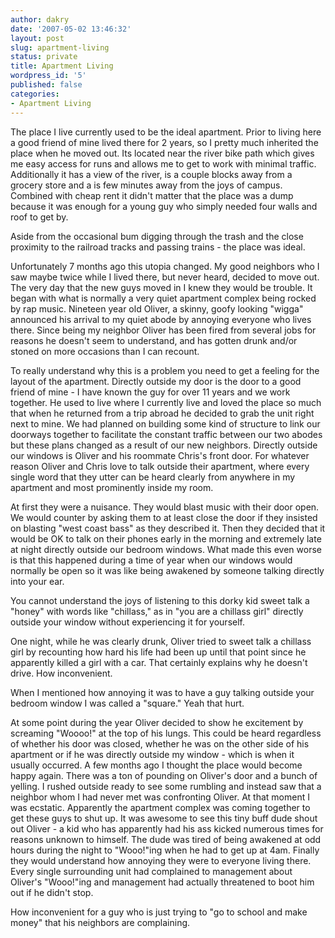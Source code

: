 ```yaml
---
author: dakry
date: '2007-05-02 13:46:32'
layout: post
slug: apartment-living
status: private
title: Apartment Living
wordpress_id: '5'
published: false
categories:
- Apartment Living
---
```


The place I live currently used to be the ideal apartment. Prior to living
here a good friend of mine lived there for 2 years, so I pretty much inherited
the place when he moved out. Its located near the river bike path which gives
me easy access for runs and allows me to get to work with minimal traffic.
Additionally it has a view of the river, is a couple blocks away from a
grocery store and a is few minutes away from the joys of campus. Combined with
cheap rent it didn't matter that the place was a dump because it was enough
for a young guy who simply needed four walls and roof to get by.

Aside from the occasional bum digging through the trash and the close
proximity to the railroad tracks and passing trains - the place was ideal.

Unfortunately 7 months ago this utopia changed. My good neighbors who I saw
maybe twice while I lived there, but never heard, decided to move out. The
very day that the new guys moved in I knew they would be trouble. It began
with what is normally a very quiet apartment complex being rocked by rap
music. Nineteen year old Oliver, a skinny, goofy looking "wigga" announced his
arrival to my quiet abode by annoying everyone who lives there. Since being my
neighbor Oliver has been fired from several jobs for reasons he doesn't seem
to understand, and has gotten drunk and/or stoned on more occasions than I can
recount.

To really understand why this is a problem you need to get a feeling for the
layout of the apartment. Directly outside my door is the door to a good friend
of mine - I have known the guy for over 11 years and we work together. He used
to live where I currently live and loved the place so much that when he
returned from a trip abroad he decided to grab the unit right next to mine. We
had planned on building some kind of structure to link our doorways together
to facilitate the constant traffic between our two abodes but these plans
changed as a result of our new neighbors. Directly outside our windows is
Oliver and his roommate Chris's front door. For whatever reason Oliver and
Chris love to talk outside their apartment, where every single word that they
utter can be heard clearly from anywhere in my apartment and most prominently
inside my room.

At first they were a nuisance. They would blast music with their door open. We
would counter by asking them to at least close the door if they insisted on
blasting "west coast bass" as they described it. Then they decided that it
would be OK to talk on their phones early in the morning and extremely late at
night directly outside our bedroom windows. What made this even worse is that
this happened during a time of year when our windows would normally be open so
it was like being awakened by someone talking directly into your ear.

You cannot understand the joys of listening to this dorky kid sweet talk a
"honey" with words like "chillass," as in "you are a chillass girl" directly
outside your window without experiencing it for yourself.

One night, while he was clearly drunk, Oliver tried to sweet talk a chillass
girl by recounting how hard his life had been up until that point since he
apparently killed a girl with a car. That certainly explains why he doesn't
drive. How inconvenient.

When I mentioned how annoying it was to have a guy talking outside your
bedroom window I was called a "square." Yeah that hurt.

At some point during the year Oliver decided to show he excitement by
screaming "Woooo!" at the top of his lungs. This could be heard regardless of
whether his door was closed, whether he was on the other side of his apartment
or if he was directly outside my window - which is when it usually occurred. A
few months ago I thought the place would become happy again. There was a ton
of pounding on Oliver's door and a bunch of yelling. I rushed outside ready to
see some rumbling and instead saw that a neighbor whom I had never met was
confronting Oliver. At that moment I was ecstatic. Apparently the apartment
complex was coming together to get these guys to shut up. It was awesome to
see this tiny buff dude shout out Oliver - a kid who has apparently had his
ass kicked numerous times for reasons unknown to himself. The dude was tired
of being awakened at odd hours during the night to "Wooo!"ing when he had to
get up at 4am. Finally they would understand how annoying they were to
everyone living there. Every single surrounding unit had complained to
management about Oliver's "Wooo!"ing and management had actually threatened to
boot him out if he didn't stop.

How inconvenient for a guy who is just trying to "go to school and make money"
that his neighbors are complaining.

